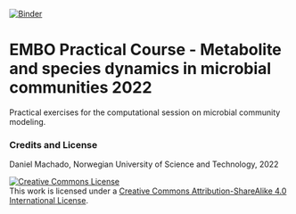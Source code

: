 [![Binder](https://mybinder.org/badge_logo.svg)](https://mybinder.org/v2/gh/cdanielmachado/embo_mcd22/HEAD?urlpath=tree)

# EMBO Practical Course - Metabolite and species dynamics in microbial communities 2022

Practical exercises for the computational session on microbial community modeling.

### Credits and License

Daniel Machado, Norwegian University of Science and Technology, 2022

<a rel="license" href="http://creativecommons.org/licenses/by-sa/4.0/"><img alt="Creative Commons License" style="border-width:0" src="https://i.creativecommons.org/l/by-sa/4.0/88x31.png" /></a><br />This work is licensed under a <a rel="license" href="http://creativecommons.org/licenses/by-sa/4.0/">Creative Commons Attribution-ShareAlike 4.0 International License</a>.